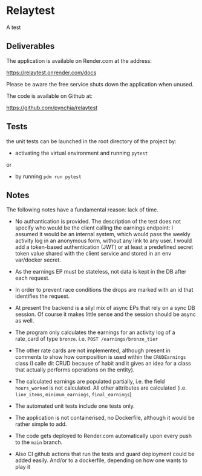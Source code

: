 
# Relaytest

A test

## Deliverables

The application is available on Render.com at the address:

https://relaytest.onrender.com/docs

Please be aware the free service shuts down the application when unused.

The code is available on Github at:

https://github.com/pynchia/relaytest


## Tests

the unit tests can be launched in the root directory of the project by:

- activating the virtual environment and running `pytest`

or

- by running `pdm run pytest`


## Notes

The following notes have a fundamental reason: lack of time.


- No authantication is provided. The description of the test does not specify who would be the client calling the earnings endpoint: I assumed it would be an internal system, which would pass the weekly activity log in an anonymous form, without any link to any user. I would add a token-based authentication (JWT) or at least a predefined secret token value shared with the client service and stored in an env var/docker secret.

- As the earnings EP must be stateless, not data is kept in the DB after each request.

- In order to prevent race conditions the drops are marked with an id that identifies the request.

- At present the backend is a silyl mix of async EPs that rely on a sync DB session. Of course it makes little sense and the session should be async as well.

- The program only calculates the earnings for an activity log of a rate_card of type `bronze`. i.e. `POST /earnings/bronze_tier`

- The other rate cards are not implemented, although present in comments to show how composition is used within the `CRUDEarnings` class  (I calle dit CRUD because of habit and it gives an idea for a class that actually performs operations on the entity).

- The calculated earnings are populated partially, i.e. the field `hours_worked` is not calculated. All other attributes are calculated (i.e. `line_items`, `minimum_earnings`, `final_earnings`)

- The automated unit tests include one tests only.

- The application is not containerised, no Dockerfile, although it would be rather simple to add.

- The code gets deployed to Render.com automatically upon every push to the `main` branch.

- Also CI github actions that run the tests and guard deployment could be added easily. And/or to a dockerfile, depending on how one wants to play it


